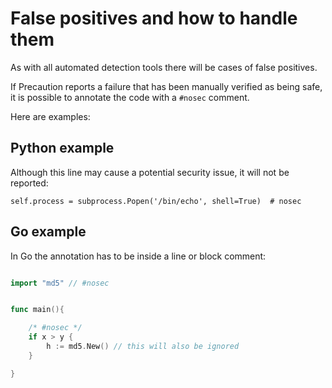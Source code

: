 
# False positives and how to handle them

As with all automated detection tools there will be cases of false positives.

If Precaution reports a failure that has been manually verified as being safe, it is possible to annotate the code with a `#nosec` comment.

Here are examples:

## Python example

Although this line may cause a potential security issue, it will not be reported:

``` self.process = subprocess.Popen('/bin/echo', shell=True)  # nosec ```

## Go example

In Go the annotation has to be inside a line or block comment:

```go

import "md5" // #nosec


func main(){

    /* #nosec */
    if x > y {
        h := md5.New() // this will also be ignored
    }

}

```
